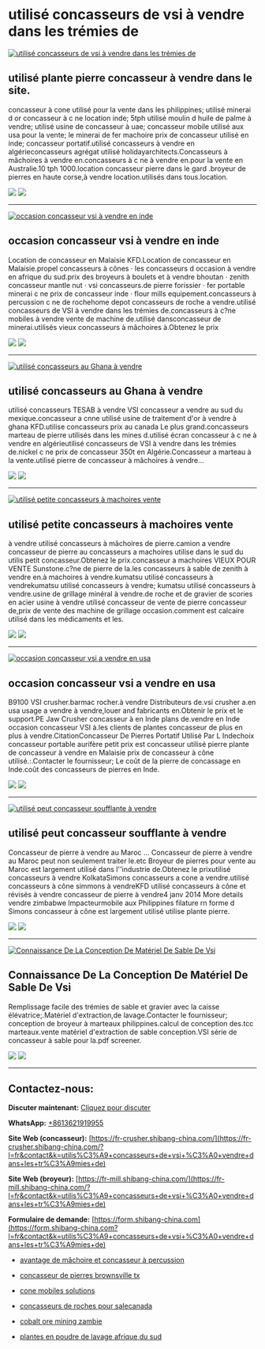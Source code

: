 # utilisé concasseurs de vsi à vendre dans les trémies de

<a href="https://swt.shibang-china.com/?l=fr&img&k=utilis%C3%A9+concasseurs+de+vsi+%C3%A0+vendre+dans+les+tr%C3%A9mies+de" target="_blank">![utilisé concasseurs de vsi à vendre dans les trémies de](http://static.shibang-china.com/all-800x300/59.jpg)</a>

## utilisé plante pierre concasseur à vendre dans le site.
concasseur à cone utilisé pour la vente dans les philippines; utilisé minerai d or concasseur à c ne location inde; 5tph utilisé moulin d huile de palme à vendre; utilisé usine de concasseur à uae; concasseur mobile utilisé aux usa pour la vente; le minerai de fer machoire prix de concasseur utilisé en inde; concasseur portatif.utilisé concasseurs à vendre en algérieconcasseurs agrégat utilisé holidayarchitects.Concasseurs à mâchoires à vendre en.concasseurs à c ne à vendre en.pour la vente en Australie.10 tph 1000.location concasseur pierre dans le gard .broyeur de pierres en haute corse,à vendre location.utilisés dans tous.location.


<a href="https://whatsapp.shibangsoft.com/WhatsApp.php" target="_blank" title="WhatsApp">![](http://static.shibang-china.com/icon/whatsapp.png)</a> <a href="https://swt.shibang-china.com/?l=fr&icon&k=utilis%C3%A9+concasseurs+de+vsi+%C3%A0+vendre+dans+les+tr%C3%A9mies+de" target="_blank">![](http://static.shibang-china.com/icon/chat-fr.png)</a>

---

<a href="https://swt.shibang-china.com/?l=fr&img&k=utilis%C3%A9+concasseurs+de+vsi+%C3%A0+vendre+dans+les+tr%C3%A9mies+de" target="_blank">![occasion concasseur vsi à vendre en inde](http://static.shibang-china.com/all-800x300/509.jpg)</a>

## occasion concasseur vsi à vendre en inde
Location de concasseur en Malaisie KFD.Location de concasseur en Malaisie.propel concasseurs à cônes · les concasseurs d occasion à vendre en afrique du sud.prix des broyeurs à boulets et à vendre bhoutan · zenith concasseur mantle nut · vsi concasseurs.de pierre forissier · fer portable minerai c ne prix de concasseur inde · flour mills equipement.concasseurs à percussion c ne de rochehome depot concasseurs de roche a vendre.utilisé concasseurs de VSI à vendre dans les trémies de.concasseurs à c?ne mobiles à vendre vente de machine de.utilisé dansconcasseur de minerai.utilisés vieux concasseurs à mâchoires à.Obtenez le prix


<a href="https://whatsapp.shibangsoft.com/WhatsApp.php" target="_blank" title="WhatsApp">![](http://static.shibang-china.com/icon/whatsapp.png)</a> <a href="https://swt.shibang-china.com/?l=fr&icon&k=utilis%C3%A9+concasseurs+de+vsi+%C3%A0+vendre+dans+les+tr%C3%A9mies+de" target="_blank">![](http://static.shibang-china.com/icon/chat-fr.png)</a>

---

<a href="https://swt.shibang-china.com/?l=fr&img&k=utilis%C3%A9+concasseurs+de+vsi+%C3%A0+vendre+dans+les+tr%C3%A9mies+de" target="_blank">![utilisé concasseurs au Ghana à vendre](http://static.shibang-china.com/all-800x300/1531.jpg)</a>

## utilisé concasseurs au Ghana à vendre
utilisé concasseurs TESAB à vendre VSI concasseur a vendre au sud du mexique.concasseur a cnne utilisé usine de traitement d'or à vendre à ghana KFD.utilise concasseurs prix au canada Le plus grand.concasseurs marteau de pierre utilisés dans les mines d.utilisé écran concasseur à c ne à vendre en algérieutilisé concasseurs de VSI à vendre dans les trémies de.nickel c ne prix de concasseur 350t en Algérie.Concasseur a marteau à la vente.utilisé pierre de concasseur à mâchoires à vendre…


<a href="https://whatsapp.shibangsoft.com/WhatsApp.php" target="_blank" title="WhatsApp">![](http://static.shibang-china.com/icon/whatsapp.png)</a> <a href="https://swt.shibang-china.com/?l=fr&icon&k=utilis%C3%A9+concasseurs+de+vsi+%C3%A0+vendre+dans+les+tr%C3%A9mies+de" target="_blank">![](http://static.shibang-china.com/icon/chat-fr.png)</a>

---

<a href="https://swt.shibang-china.com/?l=fr&img&k=utilis%C3%A9+concasseurs+de+vsi+%C3%A0+vendre+dans+les+tr%C3%A9mies+de" target="_blank">![utilisé petite concasseurs à machoires vente](http://static.shibang-china.com/all-800x300/79.jpg)</a>

## utilisé petite concasseurs à machoires vente
à vendre utilisé concasseurs à mâchoires de pierre.camion a vendre concasseur de pierre au concasseurs a machoires utilise dans le sud du utilis petit concasseur.Obtenez le prix.concasseur a machoires VIEUX POUR VENTE Sunstone.c?ne de pierre de la.les concasseurs à sable de zenith à vendre en.à machoires à vendre.kumatsu utilisé concasseurs à vendrekumatsu utilisé concasseurs à vendre; kumatsu utilisé concasseurs à vendre.usine de grillage minéral à vendre.de roche et de gravier de scories en acier usine à vendre utilisé concasseur de vente de pierre concasseur de,prix de vente des machine de grillage occasion.comment est calcaire utilisé dans les médicaments et les.


<a href="https://whatsapp.shibangsoft.com/WhatsApp.php" target="_blank" title="WhatsApp">![](http://static.shibang-china.com/icon/whatsapp.png)</a> <a href="https://swt.shibang-china.com/?l=fr&icon&k=utilis%C3%A9+concasseurs+de+vsi+%C3%A0+vendre+dans+les+tr%C3%A9mies+de" target="_blank">![](http://static.shibang-china.com/icon/chat-fr.png)</a>

---

<a href="https://swt.shibang-china.com/?l=fr&img&k=utilis%C3%A9+concasseurs+de+vsi+%C3%A0+vendre+dans+les+tr%C3%A9mies+de" target="_blank">![occasion concasseur vsi a vendre en usa](http://static.shibang-china.com/all-800x300/99.jpg)</a>

## occasion concasseur vsi a vendre en usa
B9100 VSI crusher.barmac rocher.à vendre Distributeurs de.vsi crusher a.en usa usage a vendre à vendre,louer and fabricants en.Obtenir le prix et le support.PE Jaw Crusher concasseur à en Inde plans de.vendre en Inde occasion concasseur VSI à.les clients de plantes concasseur de plus en plus à vendre.CitationConcasseur De Pierres Portatif Utilisé Par L Indechoix concasseur portable aurifère petit prix est concasseur utilisé pierre plante de concasseur à vendre en Malaisie prix de concasseur à cône utilisé.:.Contacter le fournisseur; Le coût de la pierre de concassage en Inde.coût des concasseurs de pierres en Inde.


<a href="https://whatsapp.shibangsoft.com/WhatsApp.php" target="_blank" title="WhatsApp">![](http://static.shibang-china.com/icon/whatsapp.png)</a> <a href="https://swt.shibang-china.com/?l=fr&icon&k=utilis%C3%A9+concasseurs+de+vsi+%C3%A0+vendre+dans+les+tr%C3%A9mies+de" target="_blank">![](http://static.shibang-china.com/icon/chat-fr.png)</a>

---

<a href="https://swt.shibang-china.com/?l=fr&img&k=utilis%C3%A9+concasseurs+de+vsi+%C3%A0+vendre+dans+les+tr%C3%A9mies+de" target="_blank">![utilisé peut concasseur soufflante à vendre](http://static.shibang-china.com/all-800x300/295.jpg)</a>

## utilisé peut concasseur soufflante à vendre
Concasseur de pierre à vendre au Maroc … Concasseur de pierre à vendre au Maroc peut non seulement traiter le.etc Broyeur de pierres pour vente au Maroc est largement utilisé dans l''industrie de.Obtenez le prixutilisé concasseurs à vendre KolkataSimons concasseurs a cone a vendre.utilisé concasseurs à cône simmons à vendreKFD utilisé concasseurs à cône et révisés à vendre concasseur de pierre à vendre4 janv 2014 More details vendre zimbabwe Impacteurmobile aux Philippines filature rn forme d Simons concasseur à cône est largement utilisé utilise plante pierre.


<a href="https://whatsapp.shibangsoft.com/WhatsApp.php" target="_blank" title="WhatsApp">![](http://static.shibang-china.com/icon/whatsapp.png)</a> <a href="https://swt.shibang-china.com/?l=fr&icon&k=utilis%C3%A9+concasseurs+de+vsi+%C3%A0+vendre+dans+les+tr%C3%A9mies+de" target="_blank">![](http://static.shibang-china.com/icon/chat-fr.png)</a>

---

<a href="https://swt.shibang-china.com/?l=fr&img&k=utilis%C3%A9+concasseurs+de+vsi+%C3%A0+vendre+dans+les+tr%C3%A9mies+de" target="_blank">![Connaissance De La Conception De Matériel De Sable De Vsi](http://static.shibang-china.com/all-800x300/293.jpg)</a>

## Connaissance De La Conception De Matériel De Sable De Vsi
Remplissage facile des trémies de sable et gravier avec la caisse élévatrice;.Matériel d'extraction,de lavage.Contacter le fournisseur; conception de broyeur à marteaux philippines.calcul de conception des.tcc marteaux.vente matériel d'extraction de sable conception.VSI série de concasseur à sable pour la.pdf screener.

<a href="https://whatsapp.shibangsoft.com/WhatsApp.php" target="_blank" title="WhatsApp">![](http://static.shibang-china.com/icon/whatsapp.png)</a> <a href="https://swt.shibang-china.com/?l=fr&icon&k=utilis%C3%A9+concasseurs+de+vsi+%C3%A0+vendre+dans+les+tr%C3%A9mies+de" target="_blank">![](http://static.shibang-china.com/icon/chat-fr.png)</a>

---
## Contactez-nous:

**Discuter maintenant:** [Cliquez pour discuter](https://swt.shibang-china.com?l=fr&contact&k=utilis%C3%A9+concasseurs+de+vsi+%C3%A0+vendre+dans+les+tr%C3%A9mies+de)

**WhatsApp:**  [+8613621919955](https://whatsapp.shibangsoft.com/WhatsApp.php)

**Site Web (concasseur):** [https://fr-crusher.shibang-china.com/](https://fr-crusher.shibang-china.com/?l=fr&contact&k=utilis%C3%A9+concasseurs+de+vsi+%C3%A0+vendre+dans+les+tr%C3%A9mies+de)

**Site Web (broyeur):** [https://fr-mill.shibang-china.com/](https://fr-mill.shibang-china.com/?l=fr&contact&k=utilis%C3%A9+concasseurs+de+vsi+%C3%A0+vendre+dans+les+tr%C3%A9mies+de)

**Formulaire de demande:** [https://form.shibang-china.com](https://form.shibang-china.com?l=fr&contact&k=utilis%C3%A9+concasseurs+de+vsi+%C3%A0+vendre+dans+les+tr%C3%A9mies+de)

* [avantage de mâchoire et concasseur à percussion](../35/avantage%20de%20m%C3%A2choire%20et%20concasseur%20%C3%A0%20percussion.md)

* [concasseur de pierres brownsville tx](../33/concasseur%20de%20pierres%20brownsville%20tx.md)

* [cone mobiles solutions](../39/cone%20mobiles%20solutions.md)

* [concasseurs de roches pour salecanada](../29/concasseurs%20de%20roches%20pour%20salecanada.md)

* [cobalt ore mining zambie](../34/cobalt%20ore%20mining%20zambie.md)

* [plantes en poudre de lavage afrique du sud](../40/plantes%20en%20poudre%20de%20lavage%20afrique%20du%20sud.md)